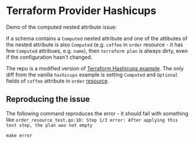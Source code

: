 # Terraform Provider Hashicups

Demo of the computed nested attribute issue: 

if a schema contains a `Computed` nested attribute and one of the attibutes of the nested attribute is also `Computed` (e.g. `coffee` in `order` resource - it has few `Computed` attribues, e.g. `name`),
then `terraform plan` is always dirty, even if the configuration hasn't changed.

The repo is a modified version of [Terraform Hashicups example](https://github.com/hashicorp/terraform-provider-hashicups-pf).
The only diff from the vanilla `hashicups` example is setting `Computed` and `Optional` fields of `coffee` attribute in `order` [resource](hashicups/order_resource.go#L91).

## Reproducing the issue

The following command reproduces the error - it should fail with something like `order_resource_test.go:10: Step 1/3 error: After applying this test step, the plan was not empty`

```shell
make error
```
